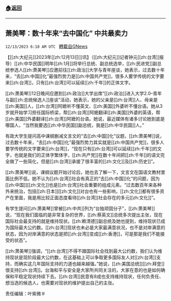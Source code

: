 ###  [:house:返回](README.md)
---


## 萧美琴：数十年来“去中国化” 中共最卖力
`12/13/2023 6:18 AM UTC ` [轉載自GNews](https://gnews.org/articles/2103544)

【[[zh:大纪元]]2023年[[zh:12月13日]]讯】（[[zh:大纪元]]记者钟元[[zh:台湾]]报导）[[zh:中华民国]]明年[[zh:1月]]将举行总统、副总统选举，[[zh:民进党]]副总统参选人[[zh:萧美琴]]应邀前往[[zh:政治]]大学与青年座谈，她表示，过去数十年来，“去[[zh:中国]]化”最强烈势力是[[zh:中国共产党]]，很多人要学传统的文字要来[[zh:台湾]]，只有[[zh:台湾]]可以延续[[zh:千年]]的正体文字。

[[zh:萧美琴]]12日晚间应邀到[[zh:政治]]大学出席“[[zh:政治]]进入大学2.0–青年与副[[zh:总统候选人]]座谈”活动，她表示，她的父亲是[[zh:台湾]]人、母亲是[[zh:美国]]人，[[zh:台湾]]阿嬷听不懂英文、[[zh:美国]]外婆听不懂台语。她从3岁就开始学习担任国际桥梁，帮[[zh:台湾]]阿嬷翻译[[zh:美国]]外婆的英语，帮[[zh:美国]]外婆翻译[[zh:台湾]]阿嬷的台语。她说，最近媒体有诸多讨论她到底是哪国人，“当然我要选[[zh:中华民国]]副总统，我是[[zh:中华民国]]人。”

有政大学生提问高中课纲删减文言文的“去[[zh:中国]]化”议题，[[zh:萧美琴]]说，过去数十年来，“去[[zh:中国]]化”最强烈势力其实就是[[zh:中国共产党]]，很多人要学传统的文字要来[[zh:台湾]]，“现在只有[[zh:台湾]]可以延续[[zh:千年]]的文字，也就是我们的正体字繁体字，[[zh:共产党]]在数十年间把[[zh:千年]]的语文完全做了一些简化，但是[[zh:台湾]]承接了很丰富的[[zh:文化]]及[[zh:历史]]”。

[[zh:萧美琴]]说，课纲议题开始讨论后，她也去了解一下，文言文在国语文教材里面比例不低。她不认为[[zh:台湾]]社会有真正的“去[[zh:中国]]化”的问题，因为[[zh:中国]][[zh:文化]]也是[[zh:台湾]]社会重要的组成元素。“过去数百年来各种外来统治，包括[[zh:日本]][[zh:文化]]对台也有一些影响，[[zh:文化]]都有很多资产在里面，我是用比较正面态度看待[[zh:台湾]]社会存在的多元[[zh:文化]]”。

有学生提问[[zh:萧美琴]]曾被[[zh:中共]]列为“台独顽固分子”，[[zh:萧美琴]]说，“现在我们面临的是非常复杂的世界，[[zh:蔡英文]]总统多次提出主张，现在国际社会最支持的就是维持现状。[[zh:赖清德]]副总统及她也提到，维持现状已成为国际最大公约数。[[zh:台湾]]现状也未必是大家最满意状况，也不是对岸满意的状态，因为对岸满意的状态是把[[zh:台湾]]变成[[zh:香港]]，可是那是我们不能接受的状态”。

[[zh:萧美琴]]强调，“[[zh:台湾]]不得不跟国际社会找到最大公约数，我们认为维持现状是现阶段最大公约数，在这基础上可以争取更多国际友人对[[zh:台湾]]支持，而确实这几年国际支持的力道也越来越强。”她说，[[zh:美国总统]][[zh:拜登]]很支持[[zh:台湾]]。台海和平与安全是大家所共同关注的，大家在意的也是如何确保和平稳定现状持续下去。[[zh:台湾]]民意有8成也支持维持现状，任何负责任、想当选的候选人，也需要对现状的维护提出自己的主张。

责任编辑：叶紫微＃
